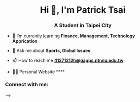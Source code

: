 <h1 align="center">Hi 👋,  I'm Patrick Tsai</h1>
<h3 align="center">A Student in Taipei City</h3>

- 🌱 I’m currently learning **Finance, Management, Technology Apprication**

- 💬 Ask me about **Sports, Global Issues**

- 📫 How to reach me **41271212h@gapps.ntnnu.edu.tw**

- 🧑‍💻 Personal Website ****

<h3 align="left">Connect with me:</h3>
<p align="left">
</p>
-->
